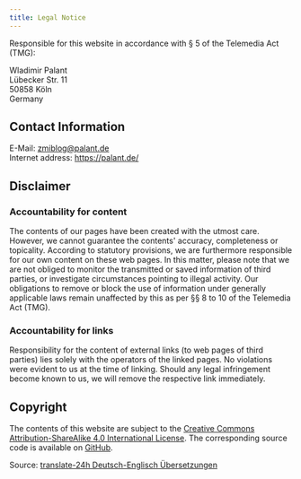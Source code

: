 ```yaml
---
title: Legal Notice
---
```


Responsible for this website in accordance with § 5 of the Telemedia Act (TMG):

Wladimir Palant\
Lübecker Str. 11\
50858 Köln\
Germany

## Contact Information

E-Mail: [zmiblog@palant.de](mailto:zmiblog@palant.de)\
Internet address: https://palant.de/

## Disclaimer

### Accountability for content

The contents of our pages have been created with the utmost care. However, we cannot guarantee the contents' accuracy, completeness or topicality. According to statutory provisions, we are furthermore responsible for our own content on these web pages. In this matter, please note that we are not obliged to monitor the transmitted or saved information of third parties, or investigate circumstances pointing to illegal activity. Our obligations to remove or block the use of information under generally applicable laws remain unaffected by this as per §§ 8 to 10 of the Telemedia Act (TMG).

### Accountability for links

Responsibility for the content of external links (to web pages of third parties) lies solely with the operators of the linked pages. No violations were evident to us at the time of linking. Should any legal infringement become known to us, we will remove the respective link immediately.

## Copyright

The contents of this website are subject to the [Creative Commons Attribution-ShareAlike 4.0 International License](http://creativecommons.org/licenses/by-sa/4.0/). The corresponding source code is available on [GitHub](https://github.com/palant/pfp-website/).

Source: [translate-24h Deutsch-Englisch Übersetzungen](http://www.translate-24h.de/)
